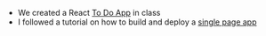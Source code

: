 - We created a React [To Do App](https://github.com/m-soro/ReactToDo) in class
- I followed a tutorial on how to build and deploy a [single page app](https://github.com/m-soro/ReactSinglePageApp)
